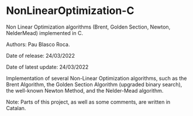 # NonLinearOptimization-C
Non Linear Optimization algorithms (Brent, Golden Section, Newton, NelderMead) implemented in C.

Authors: Pau Blasco Roca.

Date of release: 24/03/2022

Date of latest update: 24/03/2022

Implementation of several Non-Linear Optimization algorithms, such as the Brent Algorithm, the Golden Section Algorithm (upgraded binary search), the well-known Newton Method, and the Nelder-Mead algorithm.

Note: Parts of this project, as well as some comments, are written in Catalan.
